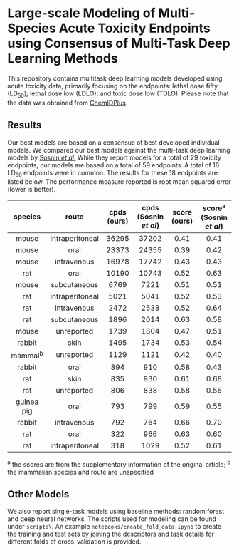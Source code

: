 # Large-scale Modeling of Multi-Species Acute Toxicity Endpoints using Consensus of Multi-Task Deep Learning Methods
This repository contains multitask deep learning models developed using acute toxicity data, primarily focusing on the endpoints: lethal dose fifty (LD<sub>50</sub>); lethal dose low (LDLO); and toxic dose low (TDLO). Please note that the data was obtained from [ChemIDPlus](https://chem.nlm.nih.gov/chemidplus/).

## Results

Our best models are based on a consensus of best developed individual models. We compared our best models against the multi-task deep learning models by [Sosnin *et al*.](https://doi.org/10.1021/acs.jcim.8b00685) While they report models for a total of 29 toxicity endpoints, our models are based on a total of 59 endpoints. A total of 18 LD<sub>50</sub> endpoints were in common. The results for these 18 endpoints are listed below. The performance measure reported is root mean squared error (lower is better).


species | route | cpds (ours) | cpds (Sosnin *et al*) | score (ours) | score<sup>a</sup> (Sosnin *et al*) |
| :---: | :---: | :---: | :---: | :---: | :---: |
mouse | intraperitoneal | 36295 | 37202 | 0.41 | 0.41 |
mouse | oral | 23373 | 24355 | 0.39 | 0.42 |
mouse | intravenous | 16978 | 17742 | 0.43 | 0.43 |
rat | oral | 10190 | 10743 | 0.52 | 0.63 |
mouse | subcutaneous | 6769 | 7221 | 0.51 | 0.51 |
rat | intraperitoneal | 5021 | 5041 | 0.52 | 0.53 |
rat | intravenous | 2472 | 2538 | 0.52 | 0.64 |
rat | subcutaneous | 1896 | 2014 | 0.63 | 0.58 |
mouse | unreported | 1739 | 1804 | 0.47 | 0.51 |
rabbit | skin | 1495 | 1734 | 0.53 | 0.54 |
mammal<sup>b</sup>| unreported | 1129 | 1121 | 0.42 | 0.40 |
rabbit | oral | 894 | 910 | 0.58 | 0.43 |
rat | skin | 835 | 930 | 0.61 | 0.68 |
rat | unreported | 806 | 838 | 0.58 | 0.56 |
guinea pig | oral | 793 | 799 | 0.59 | 0.55 |
rabbit | intravenous | 792 | 764 | 0.66 | 0.70 |
rat | oral | 322 | 966 | 0.63 | 0.60 |
rat | intraperitoneal | 318 | 1029 | 0.52 | 0.61

<sup>a</sup> the scores are from the supplementary information of the original article; <sup>b</sup> the mammalian species and route are unspecified

## Other Models

We also report single-task models using baseline methods: random forest and deep neural networks. The scripts used for modeling can be found under `scripts\`. An example `notebooks/create_fold_data.ipynb` to create the training and test sets by joining the descriptors and task details for different folds of cross-validation is provided.

